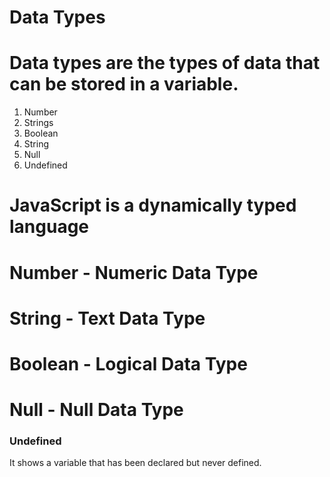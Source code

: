 # Data Types

# Data types are the types of data that can be stored in a variable.

1. Number
2. Strings
3. Boolean
4. String
5. Null
6. Undefined

# JavaScript is a dynamically typed language

# Number - Numeric Data Type

# String - Text Data Type

# Boolean - Logical Data Type

# Null - Null Data Type

### Undefined 
It shows a variable that has been declared but never defined.

